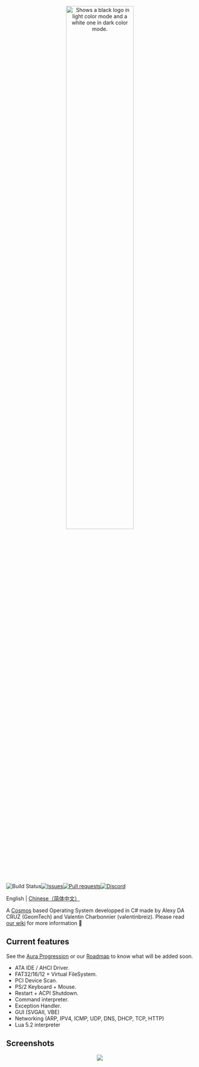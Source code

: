 <p align="center">
  <picture>
    <source media="(prefers-color-scheme: dark)" srcset="https://raw.githubusercontent.com/aura-systems/Aura-Operating-System/master/ARTWORK/auralogo_white.png">
    <source media="(prefers-color-scheme: light)" srcset="https://raw.githubusercontent.com/aura-systems/Aura-Operating-System/master/ARTWORK/auralogo_black.png">
    <img width=60% alt="Shows a black logo in light color mode and a white one in dark color mode." src="">
  </picture>
</p>

![Build Status](https://github.com/aura-systems/Aura-Operating-System/workflows/.NET%20Core/badge.svg)[![Issues](https://img.shields.io/github/issues/aura-systems/Aura-Operating-System.svg)](https://github.com/aura-systems/Aura-Operating-System/issues)[![Pull requests](https://img.shields.io/github/issues-pr/aura-systems/Aura-Operating-System.svg)](https://github.com/aura-systems/Aura-Operating-System/pulls)[![Discord](https://img.shields.io/badge/join%20us%20on-discord-blue.svg)](https://discord.gg/DFbAtVA)

English | [Chinese（简体中文）](https://github.com/aura-systems/Aura-Operating-System/blob/master/README_CN.md)

A [Cosmos](https://github.com/CosmosOS/Cosmos) based Operating System developped in C# made by Alexy DA CRUZ (GeomTech) and Valentin Charbonnier (valentinbreiz). Please read [our wiki](https://github.com/aura-systems/Aura-Operating-System/wiki) for more information 🌼

## Current features

See the [Aura Progression](https://github.com/aura-systems/Aura-Operating-System/projects/4) or our [Roadmap](https://github.com/aura-systems/Aura-Operating-System/projects/3) to know what will be added soon.

- ATA IDE / AHCI Driver.
- FAT32/16/12 + Virtual FileSystem.
- PCI Device Scan.
- PS/2 Keyboard + Mouse.
- Restart + ACPI Shutdown.
- Command interpreter.
- Exception Handler.
- GUI (SVGAII, VBE)
- Networking (ARP, IPV4, ICMP, UDP, DNS, DHCP, TCP, HTTP)
- Lua 5.2 interpreter

## Screenshots

<p align="center"><img src="https://raw.githubusercontent.com/aura-systems/Aura-Operating-System/master/ARTWORK/aura1.png"></p>
